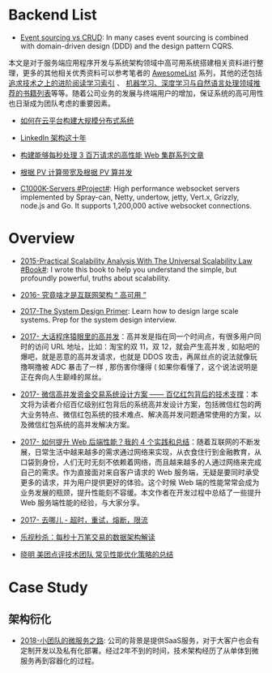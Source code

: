 # Backend List

- [Event sourcing vs CRUD](https://parg.co/U1V): In many cases event sourcing is combined with domain-driven design (DDD) and the design pattern CQRS.

本文是对于服务端应用程序开发与系统架构领域中高可用系统搭建相关资料进行整理，更多的其他相关优秀资料可以参考笔者的 [AwesomeList](http://6me.us/qvPQ) 系列，其他的还包括[追求技术之上的进阶阅读学习索引](https://zhuanlan.zhihu.com/p/25642783) 、 [机器学习、深度学习与自然语言处理领域推荐的书籍列表](https://zhuanlan.zhihu.com/p/25612011)等等。随着公司业务的发展与终端用户的增加，保证系统的高可用性也日渐成为团队考虑的重要因素。

- [如何在云平台构建大规模分布式系统](http://www.infoq.com/cn/articles/build-a-large-scale-distributed-system)

- [LinkedIn 架构这十年](http://colobu.com/2015/07/24/brief-history-scaling-linkedin/)

- [构建能够每秒处理 3 百万请求的高性能 Web 集群系列文章](http://blog.jobbole.com/87509/)

- [根据 PV 计算带宽及根据 PV 算并发](http://www.tuicool.com/articles/aqi6Znr)

- [C1000K-Servers #Project#](https://github.com/smallnest/C1000K-Servers): High performance websocket servers implemented by Spray-can, Netty, undertow, jetty, Vert.x, Grizzly, node.js and Go. It supports 1,200,000 active websocket connections.

# Overview 

- [2015-Practical Scalability Analysis With The Universal Scalability Law #Book#](https://parg.co/bNA): I wrote this book to help you understand the simple, but profoundly powerful, truths about scalability.

- [2016- 究竟啥才是互联网架构 “ 高可用 ”](http://6me.us/Fz25N7)

- [2017-The System Design Primer](https://github.com/donnemartin/system-design-primer): Learn how to design large scale systems. Prep for the system design interview.

- [2017- 大话程序猿眼里的高并发](https://blog.thankbabe.com/2016/04/01/high-concurrency/)：高并发是指在同一个时间点，有很多用户同时的访问 URL 地址，比如：淘宝的双 11，双 12，就会产生高并发 , 如贴吧的爆吧，就是恶意的高并发请求，也就是 DDOS 攻击，再屌丝点的说法就像玩撸啊撸被 ADC 暴击了一样 , 那伤害你懂得 ( 如果你看懂了，这个说法说明是正在奔向人生巅峰的屌丝。

- [2017- 微信高并发资金交易系统设计方案 —— 百亿红包背后的技术支撑](http://mp.weixin.qq.com/s/suBAJrP6uN2kFgHtGz16mw)：本文将为读者介绍百亿级别红包背后的系统高并发设计方案，包括微信红包的两大业务特点、微信红包系统的技术难点、解决高并发问题通常使用的方案，以及微信红包系统的高并发解决方案。

- [2017- 如何提升 Web 后端性能？我的 4 个实践和总结](http://mp.weixin.qq.com/s/KsXS5f-1-217CY5R88qOHQ)：随着互联网的不断发展，日常生活中越来越多的需求通过网络来实现，从衣食住行到金融教育，从口袋到身份，人们无时无刻不依赖着网络，而且越来越多的人通过网络来完成自己的需求。作为直接面对来自客户请求的 Web 服务端，无疑是要同时承受更多的请求，并为用户提供更好的体验。这个时候 Web 端的性能常常会成为业务发展的瓶颈，提升性能刻不容缓。本文作者在开发过程中总结了一些提升 Web 服务端性能的经验，与大家分享。

- [2017- 去哪儿 - 超时，重试，熔断，限流](http://mp.weixin.qq.com/s/wIQIv4TAHRIqR_X9iSz3Hw)

- [乐视秒杀：每秒十万笔交易的数据架构解读 ](http://www.uml.org.cn/sjjm/201611184.asp)

- [晓明 美团点评技术团队 常见性能优化策略的总结](http://tech.meituan.com/performance_tunning.html)

# Case Study

## 架构衍化

- [2018-小团队的微服务之路](https://mp.weixin.qq.com/s/_EpgKGKukSZ50Labb9vfag): 公司的背景是提供SaaS服务，对于大客户也会有定制开发以及私有化部署。经过2年不到的时间，技术架构经历了从单体到微服务再到容器化的过程。

